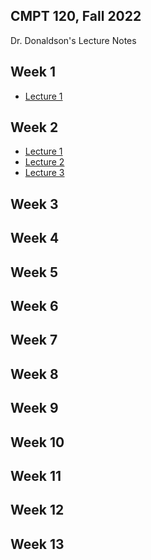 ## CMPT 120, Fall 2022
Dr. Donaldson's Lecture Notes

## Week 1
- [Lecture 1](lecture1)

## Week 2
- [Lecture 1](lecture1)
- [Lecture 2](lecture2)
- [Lecture 3](lecture3)

## Week 3

## Week 4

## Week 5

## Week 6

## Week 7

## Week 8

## Week 9

## Week 10

## Week 11

## Week 12

## Week 13
